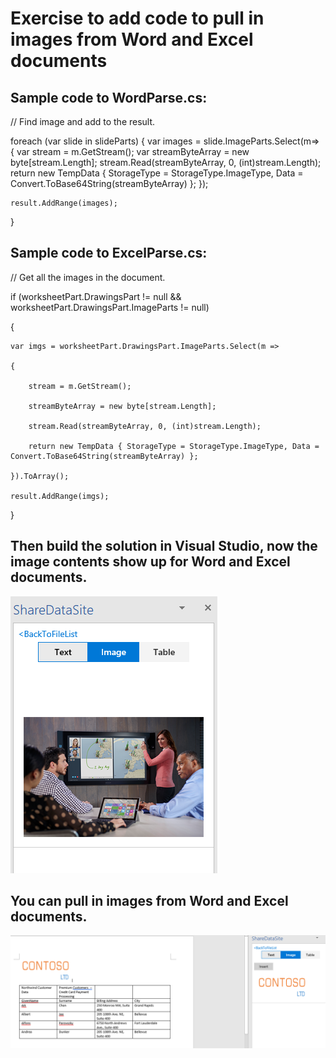 # Exercise to add code to pull in images from Word and Excel documents

## Sample code to WordParse.cs: 

// Find image and add to the result.

foreach (var slide in slideParts)
{
	var images = slide.ImageParts.Select(m=>
	{
		var stream = m.GetStream();
		var streamByteArray = new byte[stream.Length];
		stream.Read(streamByteArray, 0, (int)stream.Length);
		return new TempData  { StorageType = StorageType.ImageType, Data = Convert.ToBase64String(streamByteArray) };
	});

	result.AddRange(images);
}



## Sample code to ExcelParse.cs: 

// Get all the images in the document.
                        
if (worksheetPart.DrawingsPart != null && worksheetPart.DrawingsPart.ImageParts != null)
                        
{
                            
    var imgs = worksheetPart.DrawingsPart.ImageParts.Select(m =>
                            
    {
                                
        stream = m.GetStream();
                                
        streamByteArray = new byte[stream.Length];
                                
        stream.Read(streamByteArray, 0, (int)stream.Length);
                                
        return new TempData { StorageType = StorageType.ImageType, Data = Convert.ToBase64String(streamByteArray) };
                            
    }).ToArray();
                            
    result.AddRange(imgs);
                        
}
                    


## Then build the solution in Visual Studio, now the image contents show up for Word and Excel documents.
![alt text](imgs/ImageShowupOnWord.PNG "Image showup")

## You can pull in images from Word and Excel documents.
![alt text](imgs/Re-useImageContentForExcel.PNG "Re-use image content")


